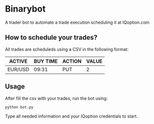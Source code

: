 # Binarybot

A trader bot to automate a trade execution scheduling it at IQoption.com 

## How to schedule your trades? 

All trades are scheduleds using a CSV in the following format: 

| ACTIVE  | BUY TIME | ACTION | VALUE |
|---------|----------|--------|-------|
| EUR/USD | 09:31    | PUT    | 2     |


## Usage

After fill the csv with your trades, run the bot using: 

``` 
python bot.py
```

Type all needed information and your IQoption credentials to start.
